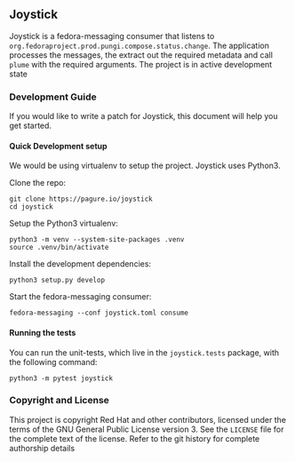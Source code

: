 ## Joystick

Joystick is a fedora-messaging consumer that listens to `org.fedoraproject.prod.pungi.compose.status.change`. The application processes the messages, the extract out the required metadata and call `plume` with the required arguments. The project is in active development state

### Development Guide

If you would like to write a patch for Joystick, this document will help you get started.

#### Quick Development setup

We would be using virtualenv to setup the project. Joystick uses Python3.

Clone the repo:

```
git clone https://pagure.io/joystick
cd joystick
```

Setup the Python3 virtualenv:

```
python3 -m venv --system-site-packages .venv
source .venv/bin/activate
```

Install the development dependencies:
```
python3 setup.py develop
```

Start the fedora-messaging consumer:
```
fedora-messaging --conf joystick.toml consume
```

#### Running the tests

You can run the unit-tests, which live in the `joystick.tests` package, with the following command:

```
python3 -m pytest joystick
```

### Copyright and License

This project is copyright Red Hat and other contributors, licensed under the terms of the GNU General Public License version 3. See the `LICENSE` file for the complete text of the license. Refer to the git history for complete authorship details

